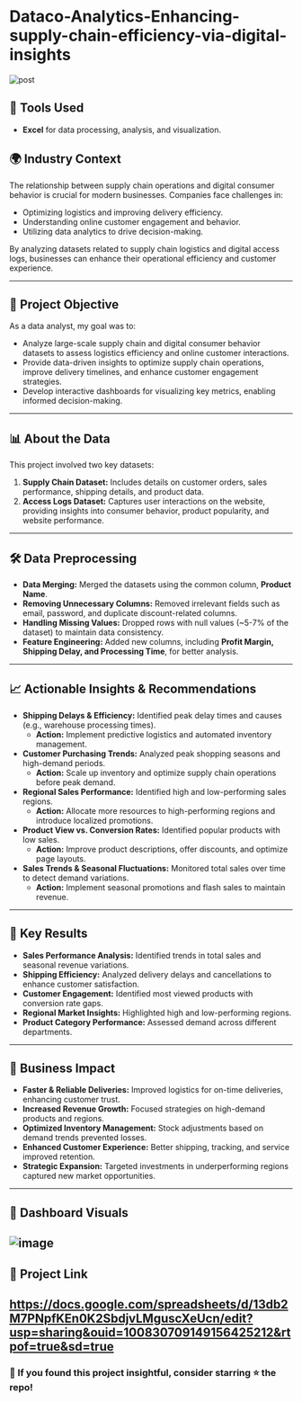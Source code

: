 # Dataco-Analytics-Enhancing-supply-chain-efficiency-via-digital-insights
![post](https://github.com/user-attachments/assets/04676db1-c601-4aa4-bed4-a92a3d8a6910)

## 📌 Tools Used
- **Excel** for data processing, analysis, and visualization.

## 🌍 Industry Context
The relationship between supply chain operations and digital consumer behavior is crucial for modern businesses. Companies face challenges in:
- Optimizing logistics and improving delivery efficiency.
- Understanding online customer engagement and behavior.
- Utilizing data analytics to drive decision-making.

By analyzing datasets related to supply chain logistics and digital access logs, businesses can enhance their operational efficiency and customer experience.

---
## 🎯 Project Objective
As a data analyst, my goal was to:
- Analyze large-scale supply chain and digital consumer behavior datasets to assess logistics efficiency and online customer interactions.
- Provide data-driven insights to optimize supply chain operations, improve delivery timelines, and enhance customer engagement strategies.
- Develop interactive dashboards for visualizing key metrics, enabling informed decision-making.

---
## 📊 About the Data
This project involved two key datasets:
1. **Supply Chain Dataset:** Includes details on customer orders, sales performance, shipping details, and product data.
2. **Access Logs Dataset:** Captures user interactions on the website, providing insights into consumer behavior, product popularity, and website performance.

---
## 🛠️ Data Preprocessing
- **Data Merging:** Merged the datasets using the common column, **Product Name**.
- **Removing Unnecessary Columns:** Removed irrelevant fields such as email, password, and duplicate discount-related columns.
- **Handling Missing Values:** Dropped rows with null values (~5-7% of the dataset) to maintain data consistency.
- **Feature Engineering:** Added new columns, including **Profit Margin, Shipping Delay, and Processing Time**, for better analysis.

---
## 📈 Actionable Insights & Recommendations
- **Shipping Delays & Efficiency:** Identified peak delay times and causes (e.g., warehouse processing times).
  - **Action:** Implement predictive logistics and automated inventory management.
- **Customer Purchasing Trends:** Analyzed peak shopping seasons and high-demand periods.
  - **Action:** Scale up inventory and optimize supply chain operations before peak demand.
- **Regional Sales Performance:** Identified high and low-performing sales regions.
  - **Action:** Allocate more resources to high-performing regions and introduce localized promotions.
- **Product View vs. Conversion Rates:** Identified popular products with low sales.
  - **Action:** Improve product descriptions, offer discounts, and optimize page layouts.
- **Sales Trends & Seasonal Fluctuations:** Monitored total sales over time to detect demand variations.
  - **Action:** Implement seasonal promotions and flash sales to maintain revenue.

---
## 📌 Key Results
- **Sales Performance Analysis:** Identified trends in total sales and seasonal revenue variations.
- **Shipping Efficiency:** Analyzed delivery delays and cancellations to enhance customer satisfaction.
- **Customer Engagement:** Identified most viewed products with conversion rate gaps.
- **Regional Market Insights:** Highlighted high and low-performing regions.
- **Product Category Performance:** Assessed demand across different departments.

---
## 🚀 Business Impact
- **Faster & Reliable Deliveries:** Improved logistics for on-time deliveries, enhancing customer trust.
- **Increased Revenue Growth:** Focused strategies on high-demand products and regions.
- **Optimized Inventory Management:** Stock adjustments based on demand trends prevented losses.
- **Enhanced Customer Experience:** Better shipping, tracking, and service improved retention.
- **Strategic Expansion:** Targeted investments in underperforming regions captured new market opportunities.

---
## 📸 Dashboard Visuals
![image](https://github.com/user-attachments/assets/68bbdeff-23f4-44db-b24e-ef438ed35162)
---

## 📂 Project Link
https://docs.google.com/spreadsheets/d/13db2M7PNpfKEn0K2SbdjvLMguscXeUcn/edit?usp=sharing&ouid=100830709149156425212&rtpof=true&sd=true
---

### 🌟 If you found this project insightful, consider starring ⭐ the repo!


